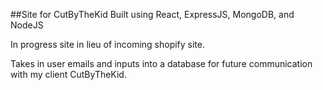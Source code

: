 ##Site for CutByTheKid
Built using React, ExpressJS, MongoDB, and NodeJS

In progress site in lieu of incoming shopify site.

Takes in user emails and inputs into a database for future communication with my client CutByTheKid.
